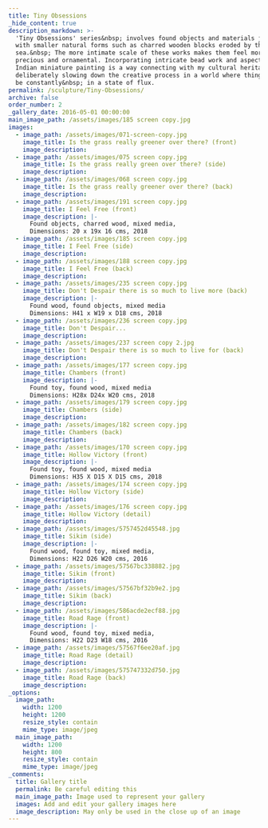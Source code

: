 ```yaml
---
title: Tiny Obsessions
_hide_content: true
description_markdown: >-
  'Tiny Obsessions' series&nbsp; involves found objects and materials juxtaposed
  with smaller natural forms such as charred wooden blocks eroded by the
  sea.&nbsp; The more intimate scale of these works makes them feel more
  precious and ornamental. Incorporating intricate bead work and aspects of
  Indian miniature painting is a way connecting with my cultural heritage and
  deliberately slowing down the creative process in a world where things seem to
  be constantly&nbsp; in a state of flux.
permalink: /sculpture/Tiny-Obsessions/
archive: false
order_number: 2
_gallery_date: 2016-05-01 00:00:00
main_image_path: /assets/images/185 screen copy.jpg
images:
  - image_path: /assets/images/071-screen-copy.jpg
    image_title: Is the grass really greener over there? (front)
    image_description:
  - image_path: /assets/images/075 screen copy.jpg
    image_title: Is the grass really green over there? (side)
    image_description:
  - image_path: /assets/images/068 screen copy.jpg
    image_title: Is the grass really greener over there? (back)
    image_description:
  - image_path: /assets/images/191 screen copy.jpg
    image_title: I Feel Free (front)
    image_description: |-
      Found objects, charred wood, mixed media, 
      Dimensions: 20 x 19x 16 cms, 2018
  - image_path: /assets/images/185 screen copy.jpg
    image_title: I Feel Free (side)
    image_description:
  - image_path: /assets/images/188 screen copy.jpg
    image_title: I Feel Free (back)
    image_description:
  - image_path: /assets/images/235 screen copy.jpg
    image_title: Don't Despair there is so much to live more (back)
    image_description: |-
      Found wood, found objects, mixed media
      Dimensions: H41 x W19 x D18 cms, 2018
  - image_path: /assets/images/236 screen copy.jpg
    image_title: Don't Despair...
    image_description:
  - image_path: /assets/images/237 screen copy 2.jpg
    image_title: Don't Despair there is so much to live for (back)
    image_description:
  - image_path: /assets/images/177 screen copy.jpg
    image_title: Chambers (front)
    image_description: |-
      Found toy, found wood, mixed media
      Dimensions: H28x D24x W20 cms, 2018
  - image_path: /assets/images/179 screen copy.jpg
    image_title: Chambers (side)
    image_description:
  - image_path: /assets/images/182 screen copy.jpg
    image_title: Chambers (back)
    image_description:
  - image_path: /assets/images/170 screen copy.jpg
    image_title: Hollow Victory (front)
    image_description: |-
      Found toy, found wood, mixed media
      Dimensions: H35 X D15 X D15 cms, 2018
  - image_path: /assets/images/174 screen copy.jpg
    image_title: Hollow Victory (side)
    image_description:
  - image_path: /assets/images/176 screen copy.jpg
    image_title: Hollow Victory (detail)
    image_description:
  - image_path: /assets/images/5757452d45548.jpg
    image_title: Sikim (side)
    image_description: |-
      Found wood, found toy, mixed media,
      Dimensions: H22 D26 W20 cms, 2016
  - image_path: /assets/images/57567bc338882.jpg
    image_title: Sikim (front)
    image_description:
  - image_path: /assets/images/57567bf32b9e2.jpg
    image_title: Sikim (back)
    image_description:
  - image_path: /assets/images/586acde2ecf88.jpg
    image_title: Road Rage (front)
    image_description: |-
      Found wood, found toy, mixed media,
      Dimensions: H22 D23 W18 cms, 2016
  - image_path: /assets/images/57567f6ee20af.jpg
    image_title: Road Rage (detail)
    image_description:
  - image_path: /assets/images/575747332d750.jpg
    image_title: Road Rage (back)
    image_description:
_options:
  image_path:
    width: 1200
    height: 1200
    resize_style: contain
    mime_type: image/jpeg
  main_image_path:
    width: 1200
    height: 800
    resize_style: contain
    mime_type: image/jpeg
_comments:
  title: Gallery title
  permalink: Be careful editing this
  main_image_path: Image used to represent your gallery
  images: Add and edit your gallery images here
  image_description: May only be used in the close up of an image
---
```


